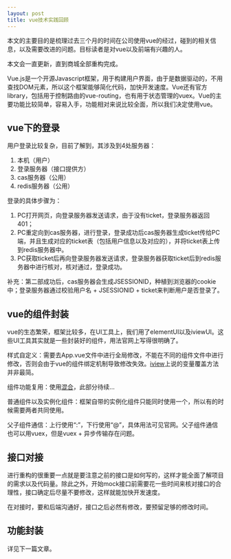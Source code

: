 ```yaml
---
layout: post
title: vue技术实践回顾
---
```

本文的主要目的是梳理过去三个月的时间在公司使用vue的经过，碰到的相关信息，以及需要改进的问题。目标读者是对vue以及前端有兴趣的人。

本文会一直更新，直到商城全部重构完成。

Vue.js是一个开源Javascript框架，用于构建用户界面，由于是数据驱动的，不用查找DOM元素，所以这个框架能够简化代码，加快开发速度。Vue还有官方library，包括用于控制路由的vue-routing，也有用于状态管理的vuex。Vue的主要功能比较简单，容易入手，功能相对来说比较全面，所以我们决定使用vue。

## vue下的登录

用户登录比较复杂，目前了解到，其涉及到4处服务器：

1. 本机（用户）
2. 登录服务器（接口提供方）
3. cas服务器（公用）
4. redis服务器（公用）

登录的具体步骤为：

1. PC打开网页，向登录服务器发送请求，由于没有ticket，登录服务器返回401；
2. PC重定向到cas服务器，进行登录，登录成功后cas服务器生成ticket传给PC端，并且生成对应的ticket表（包括用户信息以及对应的），并将ticket表上传到redis服务器中。
3. PC获取ticket后再向登录服务器发送请求，登录服务器获取ticket后到redis服务器中进行核对，核对通过，登录成功。

补充：第二部成功后，cas服务器会生成JSESSIONID，种植到浏览器的cookie中；登录服务器通过校验用户名 + JSESSIONID + ticket来判断用户是否登录了。

## vue的组件封装

vue的生态繁荣，框架比较多，在UI工具上，我们用了elementUI以及iviewUI。这些UI工具其实就是一些封装好的组件，用法官网上写得很明确了。

样式自定义：需要去App.vue文件中进行全局修改，不能在不同的组件文件中进行修改，否则会由于vue的组件绑定机制导致修改失效。[iview](https://www.iviewui.com/docs/guide/theme)上说的变量覆盖方法并非最简。

组件功能复用：使用[混合](https://cn.vuejs.org/v2/guide/mixins.html#%E5%9F%BA%E7%A1%80)，此部分待续...

普通组件以及实例化组件：框架自带的实例化组件只能同时使用一个，所以有的时候需要两者共同使用。

父子组件通信：上行使用“:”，下行使用“@”，具体用法可见官网。父子组件通信也可以用vuex，但是vuex + 异步传输存在问题。

## 接口对接

进行重构的很重要一点就是要注意之前的接口是如何写的，这样才能全面了解项目的需求以及代码量。除此之外，开始mock接口前需要花一些时间来核对接口的合理性，接口确定后尽量不要修改，这样就能加快开发速度。

在对接时，要和后端沟通好，接口之后必然有修改，要预留足够的修改时间。

## 功能封装

详见下一篇文章。